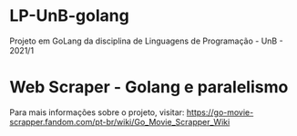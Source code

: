 # LP-UnB-golang
Projeto em GoLang da disciplina de Linguagens de Programação - UnB - 2021/1

# Web Scraper - Golang e paralelismo

Para mais informações sobre o projeto, visitar: https://go-movie-scrapper.fandom.com/pt-br/wiki/Go_Movie_Scrapper_Wiki

